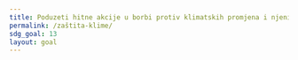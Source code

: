 ```yaml
---
title: Poduzeti hitne akcije u borbi protiv klimatskih promjena i njenih posljedica
permalink: /zaštita-klime/
sdg_goal: 13
layout: goal
---
```


